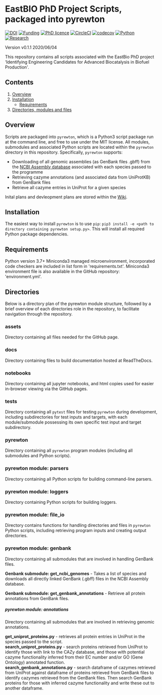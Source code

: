 # EastBIO PhD Project Scripts, packaged into pyrewton

[![DOI](https://zenodo.org/badge/243783792.svg)](https://zenodo.org/badge/latestdoi/243783792)
[![Funding](https://img.shields.io/badge/Funding-EASTBio-blue)](http://www.eastscotbiodtp.ac.uk/)
[![PhD licence](https://img.shields.io/badge/Licence-MIT-green)](https://github.com/HobnobMancer/PhD_Project_Scripts/blob/master/LICENSE)
[![CircleCI](https://circleci.com/gh/HobnobMancer/PhD_Project_Scripts.svg?style=shield)](https://circleci.com/gh/HobnobMancer/PhD_Project_Scripts)
[![codecov](https://codecov.io/gh/HobnobMancer/PhD_Project_Scripts/branch/master/graph/badge.svg)](https://codecov.io/gh/HobnobMancer/PhD_Project_Scripts)
[![Python](https://img.shields.io/badge/Python-v3.7.---orange)](https://www.python.org/about/)
[![Research](https://img.shields.io/badge/Bioinformatics-Protein%20Engineering-ff69b4)](http://www.eastscotbiodtp.ac.uk/eastbio-student-cohort-2019)

Version v0.1.1 2020/06/04

This repository contains all scripts associated with the EastBio PhD project ‘Identifying Engineering Candidates for Advanced Biocatalysis in Biofuel Production'.

## Contents

1. [Overview](#Overview)
2. [Installation](#Installation)
    - [Requirements](#Requirements)
3. [Directories, modules and files](#Directories)

## Overview

Scripts are packaged into `pyrewton`, which is a Python3 script package run at the command line, and free to use under the MIT license. All modules, submodules and associated Python scripts are located within the `pyrewton` directory in this repository. Specifically, `pyrewton` supports:

- Downloading of all genomic assemblies (as GenBank files .gbff) from the [NCBI Assembly database](https://www.ncbi.nlm.nih.gov/assembly)
associated with each species passed to the programme
- Retrieving cazyme annotations (and associated data from UniProtKB) from GenBank files
- Retrieve all cazyme entries in UniProt for a given species

Inital plans and devleopment plans are stored within the [Wiki](https://github.com/HobnobMancer/PhD_Project_Scripts/wiki).

## Installation

The easiest way to install `pyrewton` is to use `pip`:
`pip3 install -e <path to directory containing pyrewton setup.py>`.
This will install all required Python package dependencies.

## Requirements

Python version 3.7+
Miniconda3 managed microenvironment, incorporated code checkers are included in list form in 'requirements.txt'.
Miniconda3 environment file is also available in the GitHub repository: 'environment.yml'.

## Directories

Below is a directory plan of the pyrewton module structure, followed by a brief overview of each directories role in the repository, to facilitate navigation through the repository.

### assets

Directory containing all files needed for the GitHub page.

### docs

Directory containing files to build documentation hosted at ReadTheDocs.

### notebooks

Directory containing all jupyter notebooks, and html copies used for easier in-browser viewing via the GitHub pages.

### tests

Directory containing all `pytest` files for testing `pyrewton` during development, including subdirectories for test inputs and targets, with each module/submodule possessing its own specific test input and target subdirectory.

### pyrewton

Directory containing all `pyrewton` program modules (including all submodules and Python scripts).

### pyrewton module: parsers

Directory containing all Python scripts for building command-line parsers.

### pyrewton module: loggers

Directory containing Python scripts for building loggers.

### pyrewton module: file_io

Directory contains functions for handling directories and files in `pyrewton` Python scripts, including retrieving program inputs and creating output directories.

### pyrewton module: genbank

Directory containing all submodules that are involved in handling GenBank files.

**Genbank submodule: get_ncbi_genomes** - Takes a list of species and downloads all directly linked GenBank (.gbff) files in the NCBI Assembly database.

**Genbank submodule: get_genbank_annotations** - Retrieve all protein annotations from GenBank files.

##### pyrewton module: annotations

Directory containing all submodules that are involved in retrieving genomic annotations.

**get_uniprot_proteins.py** - retrieves all protein entries in UniProt in the species passed to the script.  
**search_uniprot_proteins.py** - search proteins retrieved from UniProt to identify those with link to the CAZy database, and those with potential cazyme functionality inferred from their EC number and/or GO (Gene Ontology) annotated function.  
**search_genbank_annotations.py** - search dataframe of cazymes retrieved from UniProt against dataframe of proteins retrieved from GenBank files to identify cazymes retrieved from the GenBank files. Then search GenBank proteins for those with inferred cazyme functionality and write these out to another dataframe.


